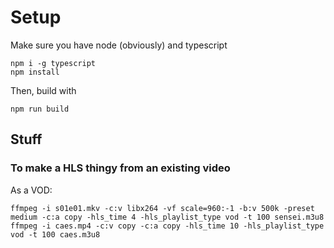 # Setup

Make sure you have node (obviously) and typescript

```
npm i -g typescript
npm install
```

Then, build with
```
npm run build
```


## Stuff

### To make a HLS thingy from an existing video

As a VOD:

```
ffmpeg -i s01e01.mkv -c:v libx264 -vf scale=960:-1 -b:v 500k -preset medium -c:a copy -hls_time 4 -hls_playlist_type vod -t 100 sensei.m3u8
ffmpeg -i caes.mp4 -c:v copy -c:a copy -hls_time 10 -hls_playlist_type vod -t 100 caes.m3u8
```